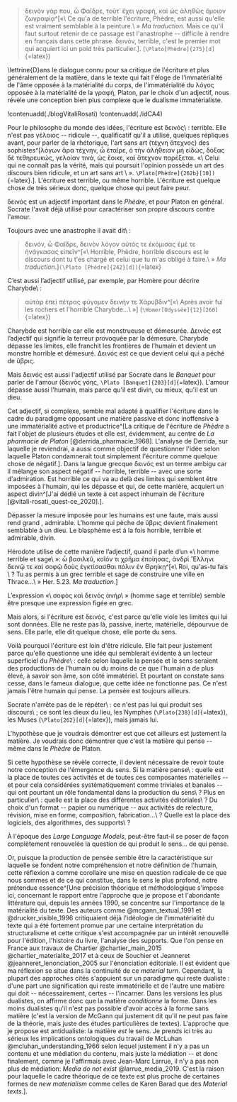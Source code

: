 >δεινὸν γάρ που, ὦ Φαῖδρε, τοῦτ᾽ ἔχει γραφή, καὶ ὡς ἀληθῶς ὅμοιον ζωγραφίᾳ^[«\ Ce qu'a de terrible l'écriture, Phèdre, est aussi qu'elle est vraiment semblable à la peinture.\ » _Ma traduction_. Mais ce qu'il faut surtout retenir de ce passage est l'anastrophe -- difficile à rendre en français dans cette phrase. δεινὸν, terrible, c'est le premier mot qui acquiert ici un poid <!-- poids prendre un « s » à la fin, c'est une question d'orthographe --> très particulier.]. (`\Plato[Phèdre]{275}[d]`{=latex})

\lettrine{D}ans le dialogue connu pour sa critique de l'écriture et plus généralement de la matière, dans le texte qui fait l'éloge de l'immatérialité de l'âme opposée à la matérialité du corps, de l'immatérialité du λόγος opposée à la matérialité de la γραφὴ, Platon, par le choix d'un adjectif, nous révèle une conception bien plus complexe que le dualisme immatérialiste. <!-- Proposition de reformulation de ce paragraphe: « Dans le dialogue connu pour sa critique de l'écriture et plus généralement de la matière, on retrouve l'éloge de l'immatérialité de l'âme opposée à la matérialité du corps. Avec l'immatérialité du λόγος opposée à la matérialité de la γραφὴ, Platon, par le choix d'un adjectif, nous révèle une conception bien plus complexe que le dualisme immatérialiste. » À mon avis, cette reformulation rend la lecture plus simple, car on donne un moment au lecteur pour respirer entre deux phrases. -->

!contenuadd(./blogVitaliRosati)
!contenuadd(./idCA4)

Pour le philosophe du monde des idées, l'écriture est δεινός\ : terrible. Elle n'est pas γἑλοιος -- ridicule --, qualificatif qu'il a utilisé, quelques répliques avant, pour parler de la rhétorique, l'art sans art (τέχνη ἄτεχνος) des sophistes^[λόγων ἄρα τέχνην, ὦ ἑταῖρε, ὁ τὴν ἀλήθειαν μὴ εἰδώς, δόξας δὲ τεθηρευκώς, γελοίαν τινά, ὡς ἔοικε, καὶ ἄτεχνον παρέξεται. «\ Celui qui ne connaît pas la vérité, mais qui poursuit l'opinion possède un art des discours bien ridicule, et un art sans art \ ». `\Plato[Phèdre]{262b}[10])`{=latex}.]. L'écriture est terrible, ou même horrible. <!-- J'enlèverai la virgule avant le mot « ou » comme il ne s'agit pas d'une énumération --> L'écriture est quelque chose de très sérieux donc, <!-- D'après moi, la virgule devrait aller avant le mot « donc » et non pas après. On a besoin d'une pause pour respirer avant le « donc » et non pas après. --> quelque chose qui peut faire peur. 


δεινός est un adjectif important dans le _Phèdre_, <!-- J'enlèverai la virgule précédent ce commentaire comme il y a déjà le mot « et » après pour faire le lien entre les propos de la phrase. --> et pour Platon en général. Socrate l'avait déjà utilisé pour caractériser son propre discours contre l'amour.

Toujours avec une anastrophe il avait dit\ :

>δεινόν, ὦ Φαῖδρε, δεινὸν λόγον αὐτός τε ἐκόμισας ἐμέ τε ἠνάγκασας εἰπεῖν^[«\ Horrible, Phèdre, horrible discours est le discours dont tu t'es chargé et celui que tu m'as obligé à faire.\ » _Ma traduction_.]`(\Plato [Phèdre]{242}[d])`{=latex}

C’est aussi l’adjectif utilisé, par exemple, par Homère pour décrire Charybde\ :

>αὐτὰρ ἐπεὶ πέτρας φύγομεν δεινήν τε Χάρυβδιν^[«\ Après avoir fui les rochers et l'horrible Charybde...\ »] (`\Homer[Odyssée]{12}[260]`{=latex})


Charybde est horrible <!-- Il faut toujours mettre une virgule avant le mot « car ». --> car elle est monstrueuse et démesurée. Δεινός est l’adjectif qui signifie la terreur provoquée par la démesure. Charybde dépasse les limites, elle franchit les frontières de l’humain et devient un monstre horrible et démesuré. Δεινός est ce que devient celui qui a péché de ὕβρις.

Mais δεινός est aussi l'adjectif utilisé par Socrate dans le _Banquet_ pour parler de l'amour (δεινὸς γόης, `\Plato [Banquet]{203}[d]`{=latex}). L'amour dépasse aussi l'humain, mais parce qu'il est divin, ou mieux, qu'il est un dieu.

Cet adjectif, si complexe, <!-- On pourrait enlever les virgules autour de « si complexe », car ça alourdit un peu la phrase. --> semble mal adapté à qualifier l'écriture dans le cadre du paradigme opposant une matière passive et donc inoffensive à une immatérialité active et productrice^[La critique de l'écriture de _Phèdre_ a fait l'objet de plusieurs études et elle est, évidemment, au centre de _La pharmacie de Platon_ [@derrida_pharmacie_1968]. L'analyse de Derrida, sur laquelle je reviendrai, a aussi comme objectif de questionner l'idée selon laquelle Platon condamnerait tout simplement l'écriture comme quelque chose de négatif.]. Dans la langue grecque δεινός est un terme ambigu <!-- Il faut toujours une virgule avant le mot « car ». --> car il mélange son aspect négatif -- horrible, terrible -- avec une sorte d'admiration. Est horrible ce qui va au delà <!-- La bonne manière d'écrire cette expression est de mettre un trait d'union entre les deux parties (au-delà). --> des limites qui semblent être imposées à l'humain, qui les dépasse et qui, de cette manière, acquiert un aspect divin^[J'ai dédié un texte à cet aspect inhumain de l'écriture [@vitali-rosati_quest-ce_2020].].

Dépasser la mesure imposée pour les humains est une faute, mais aussi rend grand <!-- Je reformulairais la partie de la phrase après la virgule ainsi « mais ça rend aussi grand ». Je trouverai ça plus fluide et ce qui rend grand serait plus clair.  -->, admirable. L’homme qui pèche de ὕβρις devient finalement semblable à un dieu. Le blasphème est à la fois horrible, terrible et admirable, divin. <!-- Je reformulerais cette dernière phrase ainsi: « Le blasphème est à la fois horrible et terrible, mais aussi admirable et divin. » Je préfère l'énumération avec des « et » et un « mais » qu'avec des virgules et un seul « et ». C'est une question de préférence, je vous laisse décider ce que vous préférer. -->

Hérodote utilise de cette manière l’adjectif, <!-- Cette dernière virgule ne me semble pas nécessaire. On n'a pas besoin de prendre une pause à cet endroit dans la phrase. --> quand il parle d’un «\ homme terrible et sage\ »: ὦ βασιλεῦ, κοῖόν τι χρῆμα ἐποίησας, ἀνδρὶ Ἕλληνι δεινῷ τε καὶ σοφῷ δοὺς ἐγκτίσασθαι πόλιν ἐν Θρηίκῃ^[«\ Roi, qu'as-tu fais <!--  « fais » s'écrit plutôt « fait » ici comme c'est un participe passé. -->\ ? Tu as permis à un grec terrible et sage de construire une ville en Thrace…\ » Her. 5.23. _Ma traduction_.]

L’expression «\ σοφὸς καὶ δεινός ἀνήρ\ » (homme sage et terrible) semble être presque une expression figée en grec. 

Mais alors, si l'écriture est δεινός, c'est parce qu'elle viole les limites qui lui sont données. Elle ne reste pas là, passive, inerte, matérielle, dépourvue de sens. Elle parle, elle dit quelque chose, elle porte du sens.

Voilà pourquoi l'écriture est loin d'être ridicule. Elle fait peur justement parce qu'elle questionne une idée qui semblerait évidente à un lecteur superficiel du _Phèdre_\ : celle selon laquelle la pensée et le sens seraient des productions de l'humain ou du moins de ce que l'humain a de plus élevé, à savoir son âme, son côté immatériel. Et pourtant on constate sans cesse, dans le fameux dialogue, que cette idée ne fonctionne pas. Ce n'est jamais l'être humain qui pense. La pensée est toujours ailleurs.

Socrate n'arrête pas de le répéter\ : ce n'est pas lui qui produit ses discours\ ; ce sont les dieux du lieu, les Nymphes (`\Plato{238}[d]`{=latex}), les Muses (`\Plato{262}[d]`{=latex}), mais jamais lui.

L'hypothèse que je voudrais démontrer est que cet ailleurs <!-- Je me demande s'il serait pertinent de mettre le mot « ailleurs » entre guillemet et avec une majuscule comme on fait référence à une sorte de lieu divin. --> est justement la matière. Je voudrais donc démontrer que c'est la matière qui pense -- même dans le _Phèdre_ de Platon.

Si cette hypothèse se révèle correcte, il devient nécessaire de revoir toute notre conception de l'émergence du sens. Si la matière pense\ : quelle est la place de toutes ces activités et de toutes ces composantes matérielles -- et pour cela considérées systématiquement comme triviales et banales -- qui ont pourtant un rôle fondamental dans la production du sens\ ? Plus en particulier\ : quelle est la place des différentes activités éditoriales\ ? Du choix d'un format -- papier ou numérique -- aux activités de relecture, révision, mise en forme, composition, fabrication...\ ? <!-- Je propose qu'on rassemble les deux dernières questions en une ainsi: « quelle est la place des différentes activités éditoriales telles que le choix d'un format -- papier ou numérique, les activités de relecture, de révision, de mise en forme, de composition et de fabrication...? » Je pense que c'est plus fluide que de les mettre séparées. --> Quelle est la place des logiciels, des algorithmes, <!-- Ici on pourrait mettre un « et » à la place de la virgule comme on termine ensuite l'énumération. --> des supports\ ?

À l'époque des _Large Language Models_, peut-être faut-il se poser de façon complètement renouvelée la question de qui produit le sens... <!-- Je propose d'utiliser une virgule plutôt qu'un trois points pour que « de qui pense » fasse partie de la même phrase et qu'il soit logique que le mot « de » n'ait pas de « D » majuscule au début. --> de qui pense.

Or, puisque la production de pensée <!-- D'après moi, le mot « pensée » prend un « s » à la fin, car on produit de nombreuses pensées. --> semble être la caractéristique sur laquelle se fondent notre compréhension et notre définition de l'humain, cette réflexion a comme corollaire une mise en question radicale de ce que nous sommes et de ce qui constitue, dans le sens le plus profond, notre prétendue essence^[Une précision théorique et méthodologique s'impose ici, <!-- La virgule ici ne me semble pas nécessaire. On n'a pas besoin de pause avant le mot « concernant». --> concernant le rapport entre l'approche que je propose et l'abondante littérature qui, depuis les années 1990, se concentre sur l'importance de la matérialité du texte. Des auteurs comme @mcgann_textual_1991 et @drucker_visible_1996 critiquaient déjà l'idéologie de l'immatérialité du texte qui a été fortement promue par une certaine interprétation du structuralisme et cette critique s'est accompagnée par un intérêt renouvellé pour l'édition, l'histoire du livre,<!-- On pourrait remplacer la virgule ici par un « et » comme l'énumération se termine après. --> l'analyse des supports. Que l'on pense en France aux travaux de Chartier @chartier_main_2015 @chartier_materialite_2017 et à ceux de Souchier et Jeanneret @jeanneret_lenonciation_2005 sur l'énonciation éditoriale. <!-- Il serait intéressant aussi de développer sur ce que l'on pense des travaux de ces penseurs. --> Il est évident que ma réflexion se situe dans la continuité de ce _material turn_. Cependant, la plupart des approches cités <!-- Ici « cités » s'écrit plutôt « citées » comme le mot s'accorde avec le mot « approches » qui et féminin et pluriel. --> s'appuient sur un paradigme qui reste dualiste \: d'une part une signification qui reste immatérielle et de l'autre une matière qui doit -- nécessairement, certes -- l'incarner. Dans les versions les plus dualistes, on affirme donc que la matière _conditionne_ la forme. Dans les moins dualistes <!-- Je crois qu'il serait pertinent d'ajouter ici un synonyme de « on affirme » comme on le retrouve dans la phrase précédente pour comprendre qu'est-ce qui se passe « dans les moins dualistes ». --> qu'il n'est pas possible d'avoir accès à la forme sans matière (c'est la version de McGann qui justement dit <!-- Je trouve plus fluide d'inverser l'ordre de ces deux derniers mots, mais je vous laisse voir ce que vous préférez. --> qu'il ne peut pas faire de la théorie, mais juste des études particulières de textes). L'approche que je propose est antidualiste: la matière _est_ le sens. Je prends ici très au sérieux les implications ontologiques du travail de McLuhan @mcluhan_understanding_1966 selon lequel justement il n'y a pas un contenu et une médiation du contenu, mais juste la médiation -- et donc finalement, comme je l'affirmais avec Jean-Marc Larrue, il n'y a pas non plus de médiation: _Media do not exist_ @larrue_media_2019. C'est la raison pour laquelle le cadre théorique de ce texte est plus proche de certaines formes de _new materialism_ comme celles de Karen Barad que des _Material texts_.].

